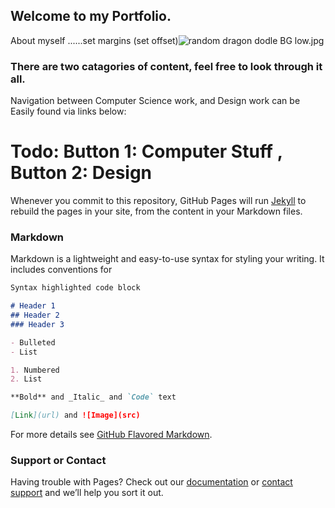 

## Welcome to my Portfolio.
About myself ......set margins  (set offset)![random dragon dodle BG low.jpg](https://github.com/TheTriangleTrippa/LiamMay_Portfolio/blob/main/)

### There are two catagories of content, feel free to look through it all.

Navigation between Computer Science work, and Design work can be Easily found via links below:
# Todo: Button 1: Computer Stuff , Button 2: Design

Whenever you commit to this repository, GitHub Pages will run [Jekyll](https://jekyllrb.com/) to rebuild the pages in your site, from the content in your Markdown files.

### Markdown

Markdown is a lightweight and easy-to-use syntax for styling your writing. It includes conventions for

```markdown
Syntax highlighted code block

# Header 1
## Header 2
### Header 3

- Bulleted
- List

1. Numbered
2. List

**Bold** and _Italic_ and `Code` text

[Link](url) and ![Image](src)
```

For more details see [GitHub Flavored Markdown](https://guides.github.com/features/mastering-markdown/).

### Support or Contact

Having trouble with Pages? Check out our [documentation](https://docs.github.com/categories/github-pages-basics/) or [contact support](https://support.github.com/contact) and we’ll help you sort it out.
